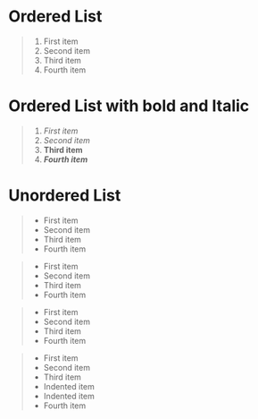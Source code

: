 # Ordered List
> 1. First item
> 2. Second item
> 3. Third item
> 4. Fourth item

# Ordered List with bold and Italic
> 1. *First item*
> 2. *Second item*
> 3. **Third item**
> 4. ***Fourth item***

# Unordered List
> - First item
> - Second item
> - Third item
> - Fourth item

> * First item
> * Second item
> * Third item
> * Fourth item

> + First item
> + Second item
> + Third item
> + Fourth item

> - First item
> - Second item
> - Third item
>  - Indented item
>  - Indented item
> - Fourth item